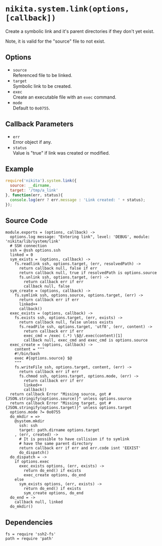 
# `nikita.system.link(options, [callback])`

Create a symbolic link and it's parent directories if they don't yet
exist.

Note, it is valid for the "source" file to not exist.

## Options

* `source`   
  Referenced file to be linked.   
* `target`   
  Symbolic link to be created.   
* `exec`   
  Create an executable file with an `exec` command.   
* `mode`   
  Default to `0o0755`.   

## Callback Parameters

* `err`   
  Error object if any.   
* `status`   
  Value is "true" if link was created or modified.   

## Example

```js
require('nikita').system.link({
  source: __dirname,
  target: '/tmp/a_link'
}, function(err, status){
  console.log(err ? err.message : 'Link created: ' + status);
});
```

## Source Code

    module.exports = (options, callback) ->
      options.log message: "Entering link", level: 'DEBUG', module: 'nikita/lib/system/link'
      # SSH connection
      ssh = @ssh options.ssh
      linked = 0
      sym_exists = (options, callback) ->
        fs.readlink ssh, options.target, (err, resolvedPath) ->
          return callback null, false if err
          return callback null, true if resolvedPath is options.source
          fs.unlink ssh, options.target, (err) ->
            return callback err if err
            callback null, false
      sym_create = (options, callback) ->
        fs.symlink ssh, options.source, options.target, (err) ->
          return callback err if err
          linked++
          callback()
      exec_exists = (options, callback) ->
        fs.exists ssh, options.target, (err, exists) ->
          return callback null, false unless exists
          fs.readFile ssh, options.target, 'utf8', (err, content) ->
            return callback err if err
            exec_cmd = /exec (.*) \$@/.exec(content)[1]
            callback null, exec_cmd and exec_cmd is options.source
      exec_create = (options, callback) ->
        content = """
        #!/bin/bash
        exec #{options.source} $@
        """
        fs.writeFile ssh, options.target, content, (err) ->
          return callback err if err
          fs.chmod ssh, options.target, options.mode, (err) ->
            return callback err if err
            linked++
            callback()
      return callback Error "Missing source, got #{JSON.stringify(options.source)}" unless options.source
      return callback Error "Missing target, got #{JSON.stringify(options.target)}" unless options.target
      options.mode ?= 0o0755
      do_mkdir = =>
        @system.mkdir
          ssh: ssh
          target: path.dirname options.target
        , (err, created) ->
          # It is possible to have collision if to symlink
          # have the same parent directory
          return callback err if err and err.code isnt 'EEXIST'
          do_dispatch()
      do_dispatch = ->
        if options.exec
          exec_exists options, (err, exists) ->
            return do_end() if exists
            exec_create options, do_end
        else
          sym_exists options, (err, exists) ->
            return do_end() if exists
            sym_create options, do_end
      do_end = ->
        callback null, linked
      do_mkdir()

## Dependencies

    fs = require 'ssh2-fs'
    path = require 'path'

